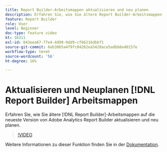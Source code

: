 ```yaml
---
title: Report Builder-Arbeitsmappen aktualisieren und neu planen
description: Erfahren Sie, wie Sie ältere Report Builder-Arbeitsmappen auf die neueste Version von Adobe Analytics Report Builder aktualisieren und neu planen.
feature: Report Builder
role: User
level: Beginner
doc-type: feature video
kt: 16311
exl-id: 043eea67-77e4-4d99-9dd9-cf66216dbbf1
source-git-commit: 6eb3065a4f9fc04262ea5428ace5adbb8e40157e
workflow-type: tm+mt
source-wordcount: '56'
ht-degree: 16%

---
```


# Aktualisieren und Neuplanen [!DNL Report Builder] Arbeitsmappen

Erfahren Sie, wie Sie ältere [!DNL Report Builder]-Arbeitsmappen auf die neueste Version von Adobe Analytics Report Builder aktualisieren und neu planen.

>[!VIDEO](https://video.tv.adobe.com/v/3434957/?quality=12&learn=on)

Weitere Informationen zu dieser Funktion finden Sie in der [Dokumentation](https://experienceleague.adobe.com/en/docs/analytics/analyze/report-builder/home).
